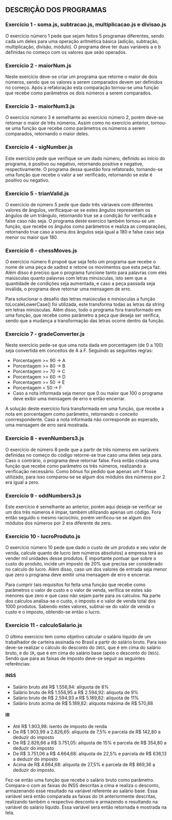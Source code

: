 ## DESCRIÇÃO DOS PROGRAMAS

### Exercício 1 - soma.js, subtracao.js, multiplicacao.js e divisao.js

O exercício número 1 pede que sejam feitos 5 programas diferentes, sendo cada um deles para uma operação aritmética básica (adição, subtração, multiplicação, divisão, módulo). O programa deve ter duas variáveis a e b definidas no começo com os valores que seão operados.

### Exercício 2 - maiorNum.js

Neste exercício deve-se criar um programa que retorne o maior de dois números, sendo que os valores a serem comparados devem ser definidos no começo. Após a refatoração esta comparação tornou-se uma função que recebe como parâmetros os dois números a serem comparados.

### Exercício 3 - maiorNum3.js

O exercício número 3 é semelhante ao exercício número 2, porém deve-se retornar o maior de três números. Assim como no exercício anterior, tornou-se uma função que recebe como parâmetros os números a serem comparados, retornando o maior deles.

### Exercício 4 - sigNumber.js

Este exercício pede que verifique se um dado número, definido ao início do programa, é positivo ou negativo, retornando positive e negative, respectivamente. O programa dessa questão fora refatorado, tornando-se uma função que recebe o valor a ser verificado, retornando se este é positivo ou negativo.

### Exercício 5 - trianValid.js

O exercício de número 5 pede que dado três váriaveis com diferentes valores de ângulos, verificaque-se se estes ângulos representam os ângulos de um triângulo, retornando true se a condição for verificada e false caso não seja. O programa deste exercíco também tornou-se um função, que recebe os ângulos como parâmetros e realiza as comparações, retornando true caso a soma dos ângulos seja igual a 180 e false caso seja menor ou maior que 180.

### Exercício 6 - chessMoves.js

O exercício número 6 propoẽ que seja feito um programa que recebe o nome de uma peça de xadrez e retone os movimentos que esta peça faz. Além disso é preciso que o programa funcione tanto para palavras com eles maiúsculas quanto palavras com letras minúsculas, isto sem que a quantidade de condições seja aumentada, e caso a peça passada seja inválida, o programa deve retornar uma mensagem de erro.

Para solucionar o desafio das letras maiúsculas e minúsculas a função toLocaleLowerCase() foi utilizada, este transforma todas as letras da string em letras minúsculas. Além disso, todo o programa fora transformado em uma função, que recebe como parâmetro a peça que deseja ser verifica, sendo que a mudança a transformação das letras ocorre dentro da função. 

### Exercício 7 - gradeConverter.js

Neste exercício pede-se que uma nota dada em porcentagem (de 0 a 100) seja convertida em conceitos de A a F. Seguindo as seguintes regras:
- Porcentagem >= 90 -> A
- Porcentagem >= 80 -> B
- Porcentagem >= 70 -> C
- Porcentagem >= 60 -> D
- Porcentagem >= 50 -> E
- Porcentagem < 50 -> F
- Caso a nota informada seja menor que 0 ou maior que 100 o programa deve exibir uma mensagem de erro e então encerrar.

A solução deste exercício fora transformada em uma função, que recebe a nota em porcentagem como parâmetro, retornando o conceito conrrespondente. Caso a nota informada não corresponde ao esperado, uma mensagem de erro será mostrada.

### Exercício 8 - evenNumbers3.js

O exercício de número 8 pede que a partir de três números em variáveis definidas no começo do código retorne-se true caso uma deles seja para. Caso o contrário, o programa deve retornar false. Fora então criada uma função que recebe como parâmetro os três números, realizando a verificação necessãrio. Como bônus foi pedido que apenas um if fosse utilizado, para isso comparou-se se algum dos módulos dos números por 2 era igual a zero.

### Exercício 9 - oddNumbers3.js

Este exercício é semelhante ao anterior, porém aqui deseja-se verificar se um dos três números é ímpar, também utilizando apenas um código. Fora então seguido o mesmo raciocínio, porém verificou-se se algum dos módulos dos números por 2 era diferente de zero.

### Exercício 10 - lucroProduto.js

O exercício número 10 pede que dado o custo de um produto e seu valor de venda, calcule quanto de lucro (em números absolutos) a empresa terá ao vender mil unidades desse produtos. É importante pontuar que sobre o custo do produto, incide um imposto de 20% que precisa ser considerado no calculo do lucro. Além disso, caso um dos valores de entrada seja menor que zero o programa deve emitir uma mensagem de erro e encerrar.

Para cumprir tais requisitos foi feita uma função que recebe como parâmetros o valor de custo e o valor de venda, verifica se estes são menores que zero e que caso não sejam parte para os calculos. Na parte dos calculos analisa-se o custo, o imposto e o valor de venda total dos 1000 produtos. Sabendo estes valores, subtrai-se do valor de venda o custo e o imposto, obtendo-se então o lucro.

### Exercício 11 - calculoSalario.js

O último exercício tem como objetivo calcular o salário líquido de um trabalhador de carteira assinada no Brasil a partir do salário bruto. Para isso deve-se realizar o cálculo do desconto do `INSS`, que é em cima do salário bruto, e do `IR`, que é em cima do salário base (após o desconto do `INSS`). Sendo que para as faixas de imposto deve-se seguir as seguintes referências:

#### INSS

- Salário bruto até R$ 1.556,94: alíquota de 8%
- Salário bruto de R$ 1.556,95 a R$ 2.594,92: alíquota de 9%
- Salário bruto de R$ 2.594,93 a R$ 5.189,82: alíquota de 11%
- Salário bruto acima de R$ 5.189,82: alíquota máxima de R$ 570,88

#### IR

- Até R$ 1.903,98: isento de imposto de renda
- De R$ 1.903,99 a 2.826,65: alíquota de 7,5% e parcela de R$ 142,80 a deduzir do imposto
- De R$ 2.826,66 a R$ 3.751,05: alíquota de 15% e parcela de R$ 354,80 a deduzir do imposto
- De R$ 3.751,06 a R$ 4.664,68: alíquota de 22,5% e parcela de R$ 636,13 a deduzir do imposto
- Acima de R$ 4.664,68: alíquota de 27,5% e parcela de R$ 869,36 a deduzir do imposto.

Fez-se então uma função que recebe o salário bruto como parâmetro. Compara-o com as faixas do INSS descritas a cima e realiza o desconto, armazenando esse resultado na variável referente ao salário base. Essa variável será então comparada as faixas do `IR` anteriormente descritas, realizando também o respectivo desconto e armazendo o resultando na variável do salário líquido. Essa variável será então retornada e mostrada na tela.
